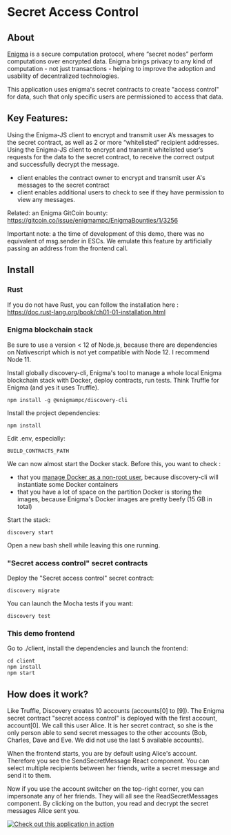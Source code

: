 # Secret Access Control

## About

[Enigma](https://enigma.co/) is a secure computation protocol, where “secret nodes” perform computations over encrypted data. Enigma brings privacy to any kind of computation - not just transactions - helping to improve the adoption and usability of decentralized technologies.

This application uses enigma's secret contracts to create "access control" for data, such that only specific users are permissioned to access that data. 

## Key Features:

Using the Enigma-JS client to encrypt and transmit user A’s messages to the secret contract, as well as 2 or more “whitelisted” recipient addresses.
Using the Enigma-JS client to encrypt and transmit whitelisted user’s requests for the data to the secret contract, to receive the correct output and successfully decrypt the message.
* client enables the contract owner to encrypt and transmit user A's messages to the secret contract
* client enables additional users to check to see if they have permission to view any messages. 

Related: an Enigma GitCoin bounty: https://gitcoin.co/issue/enigmampc/EnigmaBounties/1/3256

Important note: a the time of development of this demo, there was no equivalent of msg.sender in ESCs. We emulate this feature by artificially passing an address from the frontend call.

## Install

### Rust

If you do not have Rust, you can follow the installation here : https://doc.rust-lang.org/book/ch01-01-installation.html

### Enigma blockchain stack

Be sure to use a version < 12 of Node.js, because there are dependencies on Nativescript which is not yet compatible with Node 12. I recommend Node 11.

Install globally discovery-cli, Enigma's tool to manage a whole local Enigma blockchain stack with Docker, deploy contracts, run tests. Think Truffle for Enigma (and yes it uses Truffle).

    npm install -g @enigmampc/discovery-cli

Install the project dependencies:

    npm install

Edit .env, especially:

    BUILD_CONTRACTS_PATH

We can now almost start the Docker stack. Before this, you want to check :
+ that you [manage Docker as a non-root user](https://docs.docker.com/install/linux/linux-postinstall/), because discovery-cli will instantiate some Docker containers
+ that you have a lot of space on the partition Docker is storing the images, because Enigma's Docker images are pretty beefy (15 GB in total)

Start the stack:

    discovery start

Open a new bash shell while leaving this one running.

### "Secret access control" secret contracts

Deploy the "Secret access control" secret contract:

    discovery migrate

You can launch the Mocha tests if you want:

    discovery test

### This demo frontend

Go to ./client, install the dependencies and launch the frontend:

    cd client
    npm install
    npm start

## How does it work?

Like Truffle, Discovery creates 10 accounts (accounts[0] to [9]). The Enigma secret contract "secret access control" is deployed with the first account, account[0]. We call this user Alice. It is her secret contract, so she is the only person able to send secret messages to the other accounts (Bob, Charles, Dave and Eve. We did not use the last 5 available accounts).

When the frontend starts, you are by default using Alice's account. Therefore you see the SendSecretMessage React component. You can select multiple recipients between her friends, write a secret message and send it to them.

Now if you use the account switcher on the top-right corner, you can impersonate any of her friends. They will all see the ReadSecretMessages component. By clicking on the button, you read and decrypt the secret messages Alice sent you.

[![Check out this application in action](https://img.youtube.com/vi/yUjfwlTgEA8/0.jpg)](https://www.youtube.com/watch?v=yUjfwlTgEA8)
